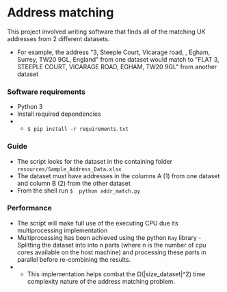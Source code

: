 # Address matching

This project involved writing software that finds all of the matching UK addresses from 2 different datasets.
- For example, the address "3, Steeple Court, Vicarage road, , Egham, Surrey, TW20 9GL, England" from one dataset would match to "FLAT 3, STEEPLE COURT, VICARAGE ROAD, EGHAM, TW20 9GL" from another dataset

### Software requirements
- Python 3
- Install required dependencies
- - `$ pip install -r requirements.txt`

### Guide
- The script looks for the dataset in the containing folder `resources/Sample_Address_Data.xlsx`
- The dataset must have addresses in the columns A (1) from one dataset and column B (2) from the other dataset
-  From the shell run `$  python addr_match.py`

### Performance
- The script will make full use of the executing CPU due its multiprocessing implementation
- Multiprocessing has been achieved using the python `Ray` library - Splitting the dataset into into n parts (where n is the number of cpu cores available on the host machine) and processing these parts in parallel before re-combining the results.
- - This implementation helps combat the Ω(|size_dataset|^2) time complexity nature of the address matching problem.
